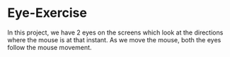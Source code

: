 # Eye-Exercise
In this project, we have 2 eyes on the screens which look at the directions where the mouse is at that instant. As we move the mouse, both the eyes follow the mouse movement.
